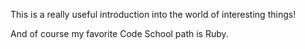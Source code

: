 This is a really useful introduction into the world of interesting things!

And of course my favorite Code School path is Ruby.
